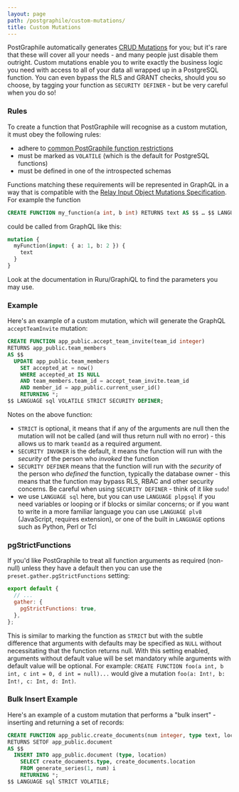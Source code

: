 ```yaml
---
layout: page
path: /postgraphile/custom-mutations/
title: Custom Mutations
---
```


PostGraphile automatically generates [CRUD Mutations](./crud-mutations/) for
you; but it's rare that these will cover all your needs - and many people just
disable them outright. Custom mutations enable you to write exactly the business
logic you need with access to all of your data all wrapped up in a PostgreSQL
function. You can even bypass the RLS and GRANT checks, should you so choose, by
tagging your function as `SECURITY DEFINER` - but be very careful when you do
so!

### Rules

To create a function that PostGraphile will recognise as a custom mutation, it
must obey the following rules:

- adhere to
  [common PostGraphile function restrictions](./function-restrictions/)
- must be marked as `VOLATILE` (which is the default for PostgreSQL functions)
- must be defined in one of the introspected schemas

Functions matching these requirements will be represented in GraphQL in a way
that is compatible with the
[Relay Input Object Mutations Specification](https://relay.dev/docs/en/mutations).
For example the function

```sql
CREATE FUNCTION my_function(a int, b int) RETURNS text AS $$ … $$ LANGUAGE sql VOLATILE;
```

could be called from GraphQL like this:

```graphql {2}
mutation {
  myFunction(input: { a: 1, b: 2 }) {
    text
  }
}
```

Look at the documentation in Ruru/Graph*i*QL to find the parameters you may use.

### Example

Here's an example of a custom mutation, which will generate the GraphQL
`acceptTeamInvite` mutation:

```sql
CREATE FUNCTION app_public.accept_team_invite(team_id integer)
RETURNS app_public.team_members
AS $$
  UPDATE app_public.team_members
    SET accepted_at = now()
    WHERE accepted_at IS NULL
    AND team_members.team_id = accept_team_invite.team_id
    AND member_id = app_public.current_user_id()
    RETURNING *;
$$ LANGUAGE sql VOLATILE STRICT SECURITY DEFINER;
```

Notes on the above function:

- `STRICT` is optional, it means that if any of the arguments are null then the
  mutation will not be called (and will thus return null with no error) - this
  allows us to mark `teamId` as a required argument.
- `SECURITY INVOKER` is the default, it means the function will run with the
  _security_ of the person who _invoked_ the function
- `SECURITY DEFINER` means that the function will run with the _security_ of the
  person who _defined_ the function, typically the database owner - this means
  that the function may bypass RLS, RBAC and other security concerns. Be careful
  when using `SECURITY DEFINER` - think of it like `sudo`!
- we use `LANGUAGE sql` here, but you can use `LANGUAGE plpgsql` if you need
  variables or looping or if blocks or similar concerns; or if you want to write
  in a more familiar language you can use `LANGUAGE plv8` (JavaScript, requires
  extension), or one of the built in `LANGUAGE` options such as Python, Perl or
  Tcl

### pgStrictFunctions

If you'd like PostGraphile to treat all function arguments as required
(non-null) unless they have a default then you can use the
`preset.gather.pgStrictFunctions` setting:

```js title="graphile.config.mjs"
export default {
  // ...
  gather: {
    pgStrictFunctions: true,
  },
};
```

This is similar to marking the function as `STRICT` but with the subtle
difference that arguments with defaults may be specified as `NULL` without
necessitating that the function returns null. With this setting enabled,
arguments without default value will be set mandatory while arguments with
default value will be optional. For example: `CREATE FUNCTION foo(a int, b int,
c int = 0, d int = null)...` would give a mutation `foo(a: Int!, b: Int!, c:
Int, d: Int)`.

### Bulk Insert Example

Here's an example of a custom mutation that performs a "bulk insert" - inserting
and returning a set of records:

```sql
CREATE FUNCTION app_public.create_documents(num integer, type text, location text)
RETURNS SETOF app_public.document
AS $$
  INSERT INTO app_public.document (type, location)
    SELECT create_documents.type, create_documents.location
    FROM generate_series(1, num) i
    RETURNING *;
$$ LANGUAGE sql STRICT VOLATILE;
```

<!--
### Graphile Plugins

If you prefer adding mutations on the JavaScript side, you can use
`ExtendSchemaPlugin` from `graphile-utils`; see [Schema
Plugins](./extending/) for more information.

### GraphQL Schema Stitching

You can also stitch multiple GraphQL schemas together, you can read more about
doing this with PostGraphile here: [Authenticated and Stitched Schemas with
PostGraphile, Passport and
Stripe](https://medium.com/@sastraxi/authenticated-and-stitched-schemas-with-postgraphile-passport-and-stripe-a51490a858a2).

-->
